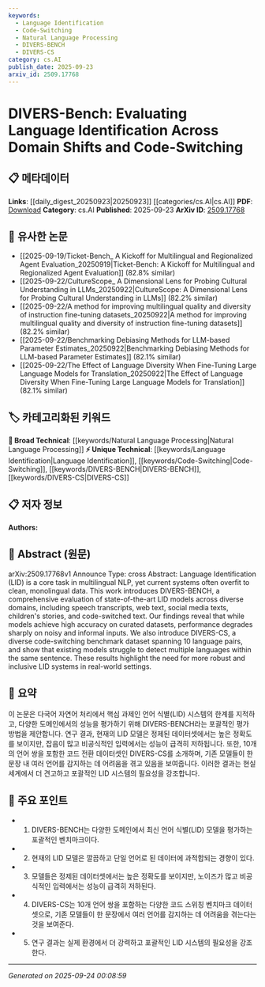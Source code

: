 ```yaml
---
keywords:
  - Language Identification
  - Code-Switching
  - Natural Language Processing
  - DIVERS-BENCH
  - DIVERS-CS
category: cs.AI
publish_date: 2025-09-23
arxiv_id: 2509.17768
---
```


<!-- KEYWORD_LINKING_METADATA:
{
  "processed_timestamp": "2025-09-24T00:08:59.199172",
  "vocabulary_version": "1.0",
  "selected_keywords": [
    "Language Identification",
    "Code-Switching",
    "Natural Language Processing",
    "DIVERS-BENCH",
    "DIVERS-CS"
  ],
  "rejected_keywords": [],
  "similarity_scores": {
    "Language Identification": 0.78,
    "Code-Switching": 0.77,
    "Natural Language Processing": 0.8,
    "DIVERS-BENCH": 0.75,
    "DIVERS-CS": 0.74
  },
  "extraction_method": "AI_prompt_based",
  "budget_applied": true,
  "candidates_json": {
    "candidates": [
      {
        "surface": "Language Identification",
        "canonical": "Language Identification",
        "aliases": [
          "LID"
        ],
        "category": "unique_technical",
        "rationale": "A core task in multilingual NLP, crucial for linking studies on language processing.",
        "novelty_score": 0.65,
        "connectivity_score": 0.75,
        "specificity_score": 0.85,
        "link_intent_score": 0.78
      },
      {
        "surface": "Code-Switching",
        "canonical": "Code-Switching",
        "aliases": [
          "Code Switching"
        ],
        "category": "unique_technical",
        "rationale": "Important for understanding multilingual interactions and language dynamics.",
        "novelty_score": 0.7,
        "connectivity_score": 0.72,
        "specificity_score": 0.8,
        "link_intent_score": 0.77
      },
      {
        "surface": "Multilingual NLP",
        "canonical": "Natural Language Processing",
        "aliases": [
          "Multilingual Natural Language Processing"
        ],
        "category": "broad_technical",
        "rationale": "Links to broader NLP studies, focusing on multilingual capabilities.",
        "novelty_score": 0.55,
        "connectivity_score": 0.85,
        "specificity_score": 0.65,
        "link_intent_score": 0.8
      },
      {
        "surface": "DIVERS-BENCH",
        "canonical": "DIVERS-BENCH",
        "aliases": [
          "Diverse Benchmark"
        ],
        "category": "unique_technical",
        "rationale": "A new benchmark for evaluating LID models, relevant for benchmarking discussions.",
        "novelty_score": 0.8,
        "connectivity_score": 0.6,
        "specificity_score": 0.9,
        "link_intent_score": 0.75
      },
      {
        "surface": "DIVERS-CS",
        "canonical": "DIVERS-CS",
        "aliases": [
          "Diverse Code-Switching"
        ],
        "category": "unique_technical",
        "rationale": "Specific dataset for code-switching, aiding in discussions on dataset diversity.",
        "novelty_score": 0.78,
        "connectivity_score": 0.65,
        "specificity_score": 0.88,
        "link_intent_score": 0.74
      }
    ],
    "ban_list_suggestions": [
      "performance",
      "dataset",
      "model"
    ]
  },
  "decisions": [
    {
      "candidate_surface": "Language Identification",
      "resolved_canonical": "Language Identification",
      "decision": "linked",
      "scores": {
        "novelty": 0.65,
        "connectivity": 0.75,
        "specificity": 0.85,
        "link_intent": 0.78
      }
    },
    {
      "candidate_surface": "Code-Switching",
      "resolved_canonical": "Code-Switching",
      "decision": "linked",
      "scores": {
        "novelty": 0.7,
        "connectivity": 0.72,
        "specificity": 0.8,
        "link_intent": 0.77
      }
    },
    {
      "candidate_surface": "Multilingual NLP",
      "resolved_canonical": "Natural Language Processing",
      "decision": "linked",
      "scores": {
        "novelty": 0.55,
        "connectivity": 0.85,
        "specificity": 0.65,
        "link_intent": 0.8
      }
    },
    {
      "candidate_surface": "DIVERS-BENCH",
      "resolved_canonical": "DIVERS-BENCH",
      "decision": "linked",
      "scores": {
        "novelty": 0.8,
        "connectivity": 0.6,
        "specificity": 0.9,
        "link_intent": 0.75
      }
    },
    {
      "candidate_surface": "DIVERS-CS",
      "resolved_canonical": "DIVERS-CS",
      "decision": "linked",
      "scores": {
        "novelty": 0.78,
        "connectivity": 0.65,
        "specificity": 0.88,
        "link_intent": 0.74
      }
    }
  ]
}
-->

# DIVERS-Bench: Evaluating Language Identification Across Domain Shifts and Code-Switching

## 📋 메타데이터

**Links**: [[daily_digest_20250923|20250923]] [[categories/cs.AI|cs.AI]]
**PDF**: [Download](https://arxiv.org/pdf/2509.17768.pdf)
**Category**: cs.AI
**Published**: 2025-09-23
**ArXiv ID**: [2509.17768](https://arxiv.org/abs/2509.17768)

## 🔗 유사한 논문
- [[2025-09-19/Ticket-Bench_ A Kickoff for Multilingual and Regionalized Agent Evaluation_20250919|Ticket-Bench: A Kickoff for Multilingual and Regionalized Agent Evaluation]] (82.8% similar)
- [[2025-09-22/CultureScope_ A Dimensional Lens for Probing Cultural Understanding in LLMs_20250922|CultureScope: A Dimensional Lens for Probing Cultural Understanding in LLMs]] (82.2% similar)
- [[2025-09-22/A method for improving multilingual quality and diversity of instruction fine-tuning datasets_20250922|A method for improving multilingual quality and diversity of instruction fine-tuning datasets]] (82.2% similar)
- [[2025-09-22/Benchmarking Debiasing Methods for LLM-based Parameter Estimates_20250922|Benchmarking Debiasing Methods for LLM-based Parameter Estimates]] (82.1% similar)
- [[2025-09-22/The Effect of Language Diversity When Fine-Tuning Large Language Models for Translation_20250922|The Effect of Language Diversity When Fine-Tuning Large Language Models for Translation]] (82.1% similar)

## 🏷️ 카테고리화된 키워드
**🧠 Broad Technical**: [[keywords/Natural Language Processing|Natural Language Processing]]
**⚡ Unique Technical**: [[keywords/Language Identification|Language Identification]], [[keywords/Code-Switching|Code-Switching]], [[keywords/DIVERS-BENCH|DIVERS-BENCH]], [[keywords/DIVERS-CS|DIVERS-CS]]

## 📋 저자 정보

**Authors:** 

## 📄 Abstract (원문)

arXiv:2509.17768v1 Announce Type: cross 
Abstract: Language Identification (LID) is a core task in multilingual NLP, yet current systems often overfit to clean, monolingual data. This work introduces DIVERS-BENCH, a comprehensive evaluation of state-of-the-art LID models across diverse domains, including speech transcripts, web text, social media texts, children's stories, and code-switched text. Our findings reveal that while models achieve high accuracy on curated datasets, performance degrades sharply on noisy and informal inputs. We also introduce DIVERS-CS, a diverse code-switching benchmark dataset spanning 10 language pairs, and show that existing models struggle to detect multiple languages within the same sentence. These results highlight the need for more robust and inclusive LID systems in real-world settings.

## 📝 요약

이 논문은 다국어 자연어 처리에서 핵심 과제인 언어 식별(LID) 시스템의 한계를 지적하고, 다양한 도메인에서의 성능을 평가하기 위해 DIVERS-BENCH라는 포괄적인 평가 방법을 제안합니다. 연구 결과, 현재의 LID 모델은 정제된 데이터셋에서는 높은 정확도를 보이지만, 잡음이 많고 비공식적인 입력에서는 성능이 급격히 저하됩니다. 또한, 10개의 언어 쌍을 포함한 코드 전환 데이터셋인 DIVERS-CS를 소개하며, 기존 모델들이 한 문장 내 여러 언어를 감지하는 데 어려움을 겪고 있음을 보여줍니다. 이러한 결과는 현실 세계에서 더 견고하고 포괄적인 LID 시스템의 필요성을 강조합니다.

## 🎯 주요 포인트

- 1. DIVERS-BENCH는 다양한 도메인에서 최신 언어 식별(LID) 모델을 평가하는 포괄적인 벤치마크이다.
- 2. 현재의 LID 모델은 깔끔하고 단일 언어로 된 데이터에 과적합되는 경향이 있다.
- 3. 모델들은 정제된 데이터셋에서는 높은 정확도를 보이지만, 노이즈가 많고 비공식적인 입력에서는 성능이 급격히 저하된다.
- 4. DIVERS-CS는 10개 언어 쌍을 포함하는 다양한 코드 스위칭 벤치마크 데이터셋으로, 기존 모델들이 한 문장에서 여러 언어를 감지하는 데 어려움을 겪는다는 것을 보여준다.
- 5. 연구 결과는 실제 환경에서 더 강력하고 포괄적인 LID 시스템의 필요성을 강조한다.


---

*Generated on 2025-09-24 00:08:59*